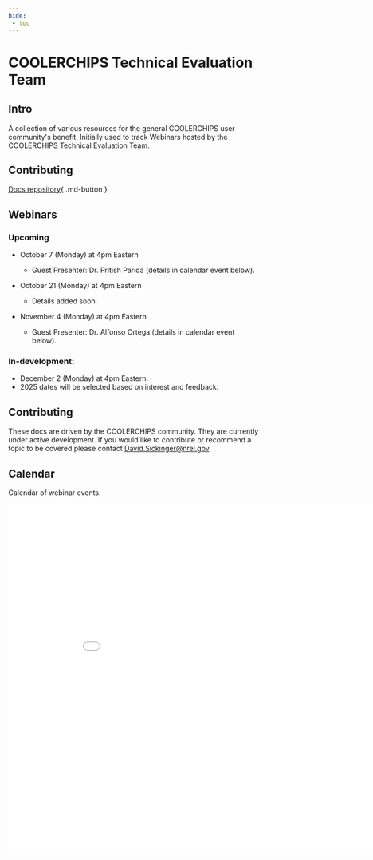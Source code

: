 ```yaml
---
hide:
 - toc
---
```


# COOLERCHIPS Technical Evaluation Team

## Intro
A collection of various resources for the general COOLERCHIPS user community's benefit. Initially used to track Webinars hosted by the COOLERCHIPS Technical Evaluation Team.

## Contributing 

[Docs repository](https://github.com/NREL/COOLERCHIPS-Technical-Evaluation-Team){ .md-button } 

## Webinars

### Upcoming

+ October 7 (Monday) at 4pm Eastern
    - Guest Presenter: Dr. Pritish Parida (details in calendar event below).

+ October 21 (Monday) at 4pm Eastern
  - Details added soon.

+ November 4 (Monday) at 4pm Eastern
  - Guest Presenter: Dr. Alfonso Ortega (details in calendar event below).

### In-development:

+ December 2 (Monday) at 4pm Eastern.
+ 2025 dates will be selected based on interest and feedback.


## Contributing

These docs are driven by the COOLERCHIPS community. They are currently under active development. If you would like to contribute or recommend a topic to be covered please contact David.Sickinger@nrel.gov 


## Calendar
Calendar of webinar events. 
<iframe width=900, height=700 scrolling="no" frameBorder=0 src="includes/calendar.html"></iframe>
<calendar.html>
